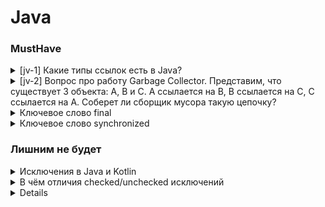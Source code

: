 # Java

### MustHave

<details>
<summary>[jv-1] Какие типы ссылок есть в Java?</summary>

StrongReference, SoftReference, WeakReference, PhantomReference

По сути, различие между всеми типами ссылок только одно — поведение GC с объектами, на которые они
ссылаются.

SoftReference — если GC видит что объект доступен только через цепочку soft-ссылок, то он удалит его
из памяти. Потом. Наверно.

WeakReference — если GC видит что объект доступен только через цепочку weak-ссылок, то он удалит его
из памяти.

PhantomReference — если GC видит что объект доступен только через цепочку phantom-ссылок, то он его
удалит из памяти. После нескольких запусков GC.

Более детально: https://habr.com/ru/post/169883/

</details>

<details>
<summary>[jv-2] Вопрос про работу Garbage Collector. Представим, что существует 3 объекта: А, В и С. А ссылается на B, B ссылается на C, C ссылается на A. Соберет ли сборщик мусора такую цепочку?</summary>

Да, сборщик мусора соберет такую цепочку. "Живыми" могут считаться только те объекты, до которых мы
можем добраться посредством цепочки ссылок, начиная с корневой (Garbage Collector Root) - ссылки,
непосредственно существующей в выполняемом коде. Если мы представим все объекты и ссылки между ними
как дерево, то нам нужно будет пройти с корневых узлов (точек) по всем рёбрам.
При этом узлы, до которых мы сможем добраться - не мусор, все остальные - мусор. Именно поэтому в
андроид не возникает проблемы с утечкой памяти при возникновении циклических зависимостей. Объекты
А, В и С больше не используются, но каждый из них ссылается на другой. Однако они недостижимы с
помощью цепочки сильных ссылок, начинающейся от корневой ссылки сборщика мусора и будут собраны им.

**Garbage Collector Root**

Если мы представим все объекты и ссылки между ними как дерево, то нам нужно будет пройти с корневых
узлов (точек) по всем рёбрам. При этом узлы, до которых мы сможем добраться - не мусор, все
остальные - мусор. Этот подход получил название “трассировка” (tracing). Существует несколько типов
корневых точек:

- Локальные переменные и параметры методов;
- Активные потоки;
- Статические переменные (так как на них ссылаются их классы);
- Application и Context

![image](https://kmm.icerock.dev/assets/images/gc-f1ce86f0b4235f1b4cec861f0007b7b1.jpg)

[Из базы знаний IceRock. Посмотреть...](https://kmm.icerock.dev/learning/memory_management#%D0%BF%D0%BE%D0%B4%D1%85%D0%BE%D0%B4-garbage-collector-%D0%BD%D0%B0-%D0%B0%D0%BD%D0%B4%D1%80%D0%BE%D0%B8%D0%B4/)

</details>

<details>
<summary>Ключевое слово final</summary>
класс, который нельзя расширить, метод, который нельзя переопределить или завершённый член данных;
</details>

<details>
<summary>Ключевое слово synchronized</summary>
Доступ к участку кода только одному потоку;
</details>

### Лишним не будет

<details>
<summary>Исключения в Java и Kotlin</summary>

![image](https://habrastorage.org/webt/hn/mx/yz/hnmxyzwyfbelfe32oqi1nyite4o.png)

В kotline все ошибки являются непроверяемыми

В java исключения делятся на непроверяемые и проверяемые. Каждая функция должна содержать список
всех проверяемых исключений которые могут в ней произойти.

```java
public void method() throws PanicException {
}
```

<b>Зачем в Java нужно разделение на checked - unchecked, и почему в Kotlin от этого разделения
вообще
отказались:</b>

Почему разделение на checked и unchecked?

Разделение позволяет управлять потенциальными ошибками, которые могут быть исправлены, и отличать их
от ошибок времени выполнения, которые чаще всего являются результатом ошибок в коде.
Это способствует написанию более надежного и устойчивого к ошибкам кода.

В Kotlin отказались от разделения для:

* Уменьшения количества boilerplate-кода.
* Избегание нежелательных исключений: Проверяемые исключения в Java часто могут приводить к
  "ловушкам исключений" (exception traps), когда разработчики просто пробрасывают исключения выше по
  стеку вызовов без реальной обработки ошибки.

</details>

<details>
<summary>В чём отличия checked/unchecked исключений</summary>

Checked исключения, это те, которые должны обрабатываться блоком catch или описываться в сигнатуре
метода. Unchecked могут не обрабатываться и не быть описанными.

Unchecked исключения в Java — наследованные от RuntimeException, checked — от Exception (не включая
unchecked).
</details>

<details>
<details>
<summary>Ключевое слово volatile</summary>
Поле не будет кешироваться в каждом потоке (т.е. копироваться в Thread local cache)
Нельзя будет одновременно двум потокам получать значение переменной
Поле доступно нескольким потокам;
</details>

<details>
<summary>Ключевое слово native</summary>
метод с кодом, написанным на другом языке;
</details>

<details>
<summary>Parcelable vs Serializable</summary>

hashCode позволяет определить корзину для поиска элемента, а equals используется для сравнения
ключей элементов в списке внутри корзины и искомого ключа.

</details>

<details>
<summary>Как узнать тип дженерика во время выполнения программы</summary>

При работе с дженериками есть одна очень важная особенность, о которой необходимо помнить. Она
называется “стирание типов” (type erasure).

Ее суть заключается в том, что внутри класса не хранится никакой информации о его типе-параметре.

Эта информация доступна только на этапе компиляции и стирается (становится недоступной) в runtime.
</details>

<details>
<summary>Как реализованы дженерики внутри?</summary>

Дженерики фактически работают лишь на этапе компиляции. При преобразовании в байт код данные о типе
дженерика стираются (type erasure)
</details>

<details>
<summary>String Pool </summary>

<b>String Pool</b> — это специальная область в куче (Heap), используемая для хранения уникальных
строковых
литералов.
Устраняет необходимость создавать множество одинаковых строковых объектов, сокращая тем самым расход
памятии повышая производительность программ.

<b>Принцип работы</b>:
Когда в коде встречается строковый литерал, JVM проверяет наличие такой строки в пуле:

* Если строка уже присутствует в пуле, то возвращается ссылка на эту строку.
* Если строки нет, она создаётся и помещается в пул, после чего возвращается ссылка на новый объект.
* Строки, созданные через конструктор `new String("...")`, не попадают в пул автоматически. Они
  создают новый объект строки в куче вне пула. Однако такие строки можно явно добавить в пул, вызвав
  метод `intern()`.

Подробное описание с картинками: https://topjava.ru/blog/rukovodstvo-po-string-pool-v-java#5

Чуть более краткое описание работы String Pool: https://easyoffer.ru/question/3970
</details>
